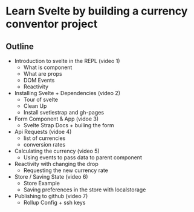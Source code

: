 # Learn Svelte by building a currency conventor project

## Outline

- Introduction to svelte in the REPL (video 1)
  - What is component
  - What are props
  - DOM Events
  - Reactivity
- Installing Svelte + Dependencies (video 2)
  - Tour of svelte
  - Clean Up
  - Install svetlestrap and gh-pages
- Form Component & App (vidoe 3)
  - Svelte Strap Docs + builing the form
- Api Requests (vidoe 4)
  - list of currencies
  - conversion rates
- Calculating the currency (video 5)
  - Using events to pass data to parent component
- Reactivity with changing the drop
  - Requesting the new currency rate
- Store / Saving State (video 6)
  - Store Example
  - Saving preferences in the store with localstorage
- Publishing to github (video 7)
  - Rollup Config + ssh keys
